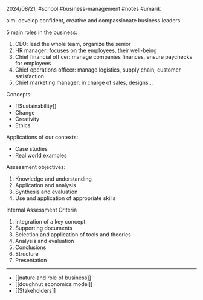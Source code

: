 2024/08/21, #school #business-management #notes #umarik 

aim: develop confident, creative and compassionate business leaders.

5 main roles in the business:
1. CEO: lead the whole team, organize the senior
2. HR manager: focuses on the employees, their well-being
3. Chief financial officer: manage companies finances, ensure paychecks for employees 
4. Chief operations officer: manage logistics, supply chain, customer satisfaction
5. Chief marketing manager: in charge of sales, designs...

Concepts:
- [[Sustainability]]
- Change
- Creativity
- Ethics

Applications of our contexts:
- Case studies
- Real world examples

Assessment objectives:
1. Knowledge and understanding
2. Application and analysis
3. Synthesis and evaluation
4. Use and application of appropriate skills

Internal Assessment Criteria
1. Integration of a key concept
2. Supporting documents
3. Selection and application of tools and theories
4. Analysis and evaluation
5. Conclusions
6. Structure
7. Presentation

---
- [[nature and role of business]]
- [[doughnut economics model]]
- [[Stakeholders]]